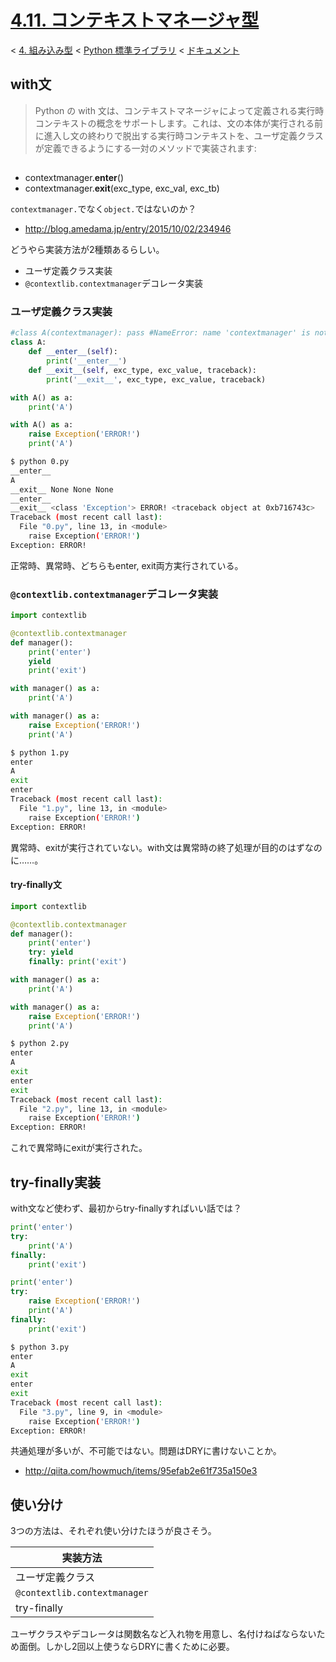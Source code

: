 # [4.11. コンテキストマネージャ型](https://docs.python.jp/3/library/stdtypes.html#context-manager-types)

< [4. 組み込み型](https://docs.python.jp/3/library/functions.html#built-in-functions) < [Python 標準ライブラリ](https://docs.python.jp/3/library/index.html#the-python-standard-library) < [ドキュメント](https://docs.python.jp/3/index.html)

## with文

> Python の with 文は、コンテキストマネージャによって定義される実行時コンテキストの概念をサポートします。これは、文の本体が実行される前に進入し文の終わりで脱出する実行時コンテキストを、ユーザ定義クラスが定義できるようにする一対のメソッドで実装されます:

## 

* contextmanager.__enter__()
* contextmanager.__exit__(exc_type, exc_val, exc_tb)

`contextmanager.`でなく`object.`ではないのか？

* http://blog.amedama.jp/entry/2015/10/02/234946

どうやら実装方法が2種類あるらしい。

* ユーザ定義クラス実装
* `@contextlib.contextmanager`デコレータ実装

### ユーザ定義クラス実装

```python
#class A(contextmanager): pass #NameError: name 'contextmanager' is not defined
class A:
    def __enter__(self):
        print('__enter__')
    def __exit__(self, exc_type, exc_value, traceback):
        print('__exit__', exc_type, exc_value, traceback)

with A() as a:
    print('A')

with A() as a:
    raise Exception('ERROR!')
    print('A')
```
```sh
$ python 0.py 
__enter__
A
__exit__ None None None
__enter__
__exit__ <class 'Exception'> ERROR! <traceback object at 0xb716743c>
Traceback (most recent call last):
  File "0.py", line 13, in <module>
    raise Exception('ERROR!')
Exception: ERROR!
```

正常時、異常時、どちらもenter, exit両方実行されている。

### `@contextlib.contextmanager`デコレータ実装

```python
import contextlib

@contextlib.contextmanager
def manager():
    print('enter')
    yield
    print('exit')

with manager() as a:
    print('A')

with manager() as a:
    raise Exception('ERROR!')
    print('A')
```
```sh
$ python 1.py 
enter
A
exit
enter
Traceback (most recent call last):
  File "1.py", line 13, in <module>
    raise Exception('ERROR!')
Exception: ERROR!
```

異常時、exitが実行されていない。with文は異常時の終了処理が目的のはずなのに……。

#### try-finally文

```python
import contextlib

@contextlib.contextmanager
def manager():
    print('enter')
    try: yield
    finally: print('exit')

with manager() as a:
    print('A')

with manager() as a:
    raise Exception('ERROR!')
    print('A')
```
```sh
$ python 2.py 
enter
A
exit
enter
exit
Traceback (most recent call last):
  File "2.py", line 13, in <module>
    raise Exception('ERROR!')
Exception: ERROR!
```

これで異常時にexitが実行された。

## try-finally実装

with文など使わず、最初からtry-finallyすればいい話では？

```python
print('enter')
try:
    print('A')
finally:
    print('exit')

print('enter')
try:
    raise Exception('ERROR!')
    print('A')
finally:
    print('exit')
```
```sh
$ python 3.py 
enter
A
exit
enter
exit
Traceback (most recent call last):
  File "3.py", line 9, in <module>
    raise Exception('ERROR!')
Exception: ERROR!
```

共通処理が多いが、不可能ではない。問題はDRYに書けないことか。

* http://qiita.com/howmuch/items/95efab2e61f735a150e3

## 使い分け

3つの方法は、それぞれ使い分けたほうが良さそう。

実装方法|
--------|
ユーザ定義クラス|ある処理の実装箇所を明確にしたいとき（複雑な処理ゆえ内部名前空間(class)が必要で、かつ、2回以上使われるとき）
`@contextlib.contextmanager`|モジュール内で2回以上同じことをするとき
try-finally|モジュール内で1回も同じことをしないとき

ユーザクラスやデコレータは関数名など入れ物を用意し、名付けねばならないため面倒。しかし2回以上使うならDRYに書くために必要。

